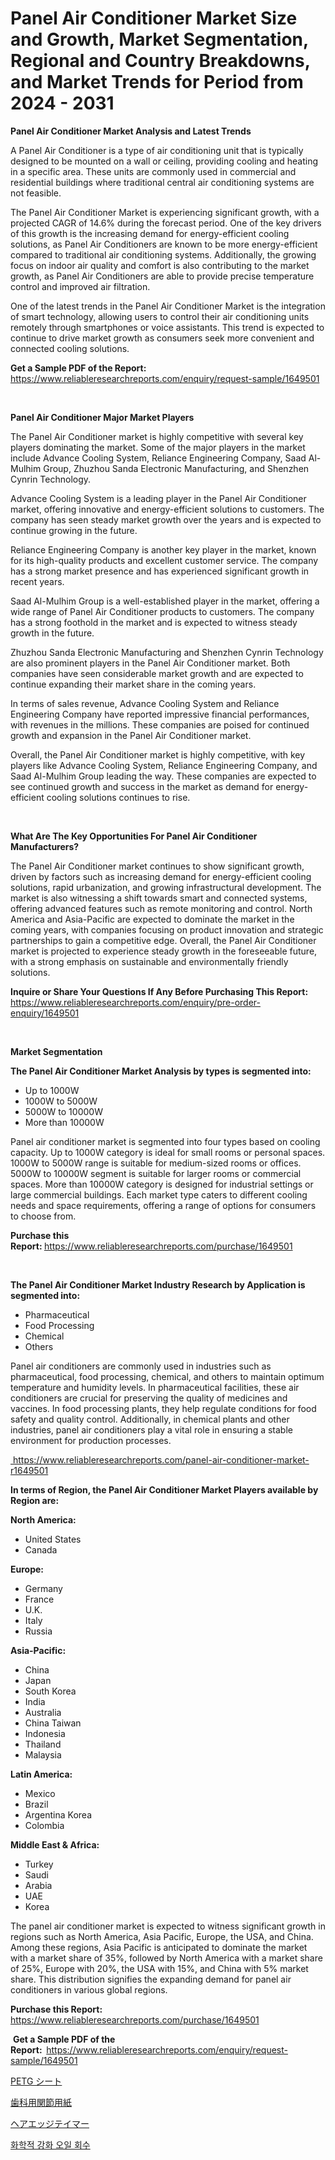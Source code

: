 <p><h1>Panel Air Conditioner Market Size and Growth, Market Segmentation, Regional and Country Breakdowns, and Market Trends for Period from 2024 -  2031</h1></p><p><strong>Panel Air Conditioner Market Analysis and Latest Trends</strong></p>
<p><p>A Panel Air Conditioner is a type of air conditioning unit that is typically designed to be mounted on a wall or ceiling, providing cooling and heating in a specific area. These units are commonly used in commercial and residential buildings where traditional central air conditioning systems are not feasible.</p><p>The Panel Air Conditioner Market is experiencing significant growth, with a projected CAGR of 14.6% during the forecast period. One of the key drivers of this growth is the increasing demand for energy-efficient cooling solutions, as Panel Air Conditioners are known to be more energy-efficient compared to traditional air conditioning systems. Additionally, the growing focus on indoor air quality and comfort is also contributing to the market growth, as Panel Air Conditioners are able to provide precise temperature control and improved air filtration.</p><p>One of the latest trends in the Panel Air Conditioner Market is the integration of smart technology, allowing users to control their air conditioning units remotely through smartphones or voice assistants. This trend is expected to continue to drive market growth as consumers seek more convenient and connected cooling solutions.</p></p>
<p><strong>Get a Sample PDF of the Report:&nbsp;</strong> <a href="https://www.reliableresearchreports.com/enquiry/request-sample/1649501">https://www.reliableresearchreports.com/enquiry/request-sample/1649501</a></p>
<p>&nbsp;</p>
<p><strong>Panel Air Conditioner Major Market Players</strong></p>
<p><p>The Panel Air Conditioner market is highly competitive with several key players dominating the market. Some of the major players in the market include Advance Cooling System, Reliance Engineering Company, Saad Al-Mulhim Group, Zhuzhou Sanda Electronic Manufacturing, and Shenzhen Cynrin Technology.</p><p>Advance Cooling System is a leading player in the Panel Air Conditioner market, offering innovative and energy-efficient solutions to customers. The company has seen steady market growth over the years and is expected to continue growing in the future.</p><p>Reliance Engineering Company is another key player in the market, known for its high-quality products and excellent customer service. The company has a strong market presence and has experienced significant growth in recent years.</p><p>Saad Al-Mulhim Group is a well-established player in the market, offering a wide range of Panel Air Conditioner products to customers. The company has a strong foothold in the market and is expected to witness steady growth in the future.</p><p>Zhuzhou Sanda Electronic Manufacturing and Shenzhen Cynrin Technology are also prominent players in the Panel Air Conditioner market. Both companies have seen considerable market growth and are expected to continue expanding their market share in the coming years.</p><p>In terms of sales revenue, Advance Cooling System and Reliance Engineering Company have reported impressive financial performances, with revenues in the millions. These companies are poised for continued growth and expansion in the Panel Air Conditioner market.</p><p>Overall, the Panel Air Conditioner market is highly competitive, with key players like Advance Cooling System, Reliance Engineering Company, and Saad Al-Mulhim Group leading the way. These companies are expected to see continued growth and success in the market as demand for energy-efficient cooling solutions continues to rise.</p></p>
<p>&nbsp;</p>
<p><strong>What Are The Key Opportunities For Panel Air Conditioner Manufacturers?</strong></p>
<p><p>The Panel Air Conditioner market continues to show significant growth, driven by factors such as increasing demand for energy-efficient cooling solutions, rapid urbanization, and growing infrastructural development. The market is also witnessing a shift towards smart and connected systems, offering advanced features such as remote monitoring and control. North America and Asia-Pacific are expected to dominate the market in the coming years, with companies focusing on product innovation and strategic partnerships to gain a competitive edge. Overall, the Panel Air Conditioner market is projected to experience steady growth in the foreseeable future, with a strong emphasis on sustainable and environmentally friendly solutions.</p></p>
<p><strong>Inquire or Share Your Questions If Any Before Purchasing This Report:</strong> <a href="https://www.reliableresearchreports.com/enquiry/pre-order-enquiry/1649501">https://www.reliableresearchreports.com/enquiry/pre-order-enquiry/1649501</a></p>
<p>&nbsp;</p>
<p><strong>Market Segmentation</strong></p>
<p><strong>The Panel Air Conditioner Market Analysis by types is segmented into:</strong></p>
<p><ul><li>Up to 1000W</li><li>1000W to 5000W</li><li>5000W to 10000W</li><li>More than 10000W</li></ul></p>
<p><p>Panel air conditioner market is segmented into four types based on cooling capacity. Up to 1000W category is ideal for small rooms or personal spaces. 1000W to 5000W range is suitable for medium-sized rooms or offices. 5000W to 10000W segment is suitable for larger rooms or commercial spaces. More than 10000W category is designed for industrial settings or large commercial buildings. Each market type caters to different cooling needs and space requirements, offering a range of options for consumers to choose from.</p></p>
<p><strong>Purchase this Report:&nbsp;</strong><a href="https://www.reliableresearchreports.com/purchase/1649501">https://www.reliableresearchreports.com/purchase/1649501</a></p>
<p>&nbsp;</p>
<p><strong>The Panel Air Conditioner Market Industry Research by Application is segmented into:</strong></p>
<p><ul><li>Pharmaceutical</li><li>Food Processing</li><li>Chemical</li><li>Others</li></ul></p>
<p><p>Panel air conditioners are commonly used in industries such as pharmaceutical, food processing, chemical, and others to maintain optimum temperature and humidity levels. In pharmaceutical facilities, these air conditioners are crucial for preserving the quality of medicines and vaccines. In food processing plants, they help regulate conditions for food safety and quality control. Additionally, in chemical plants and other industries, panel air conditioners play a vital role in ensuring a stable environment for production processes.</p></p>
<p><a href="https://www.reliableresearchreports.com/panel-air-conditioner-market-r1649501">&nbsp;https://www.reliableresearchreports.com/panel-air-conditioner-market-r1649501</a></p>
<p><strong>In terms of Region, the Panel Air Conditioner Market Players available by Region are:</strong></p>
<p>
    <p> <strong> North America: </strong>
        <ul>
            <li>United States</li>
            <li>Canada</li>
        </ul>
        </p> 
    <p> <strong> Europe: </strong>
        <ul>
            <li>Germany</li>
            <li>France</li>
            <li>U.K.</li>
            <li>Italy</li>
            <li>Russia</li>
        </ul>
        </p> 
    <p> <strong> Asia-Pacific: </strong>
        <ul>
            <li>China</li>
            <li>Japan</li>
            <li>South Korea</li>
            <li>India</li>
            <li>Australia</li>
            <li>China Taiwan</li>
            <li>Indonesia</li>
            <li>Thailand</li>
            <li>Malaysia</li>
        </ul>
        </p> 
    <p> <strong> Latin America: </strong>
        <ul>
            <li>Mexico</li>
            <li>Brazil</li>
            <li>Argentina Korea</li>
            <li>Colombia</li>
        </ul>
        </p> 
    <p> <strong> Middle East & Africa: </strong>
        <ul>
            <li>Turkey</li>
            <li>Saudi</li>
            <li>Arabia</li>
            <li>UAE</li>
            <li>Korea</li>
        </ul>
    </p>
    </p>
<p><p>The panel air conditioner market is expected to witness significant growth in regions such as North America, Asia Pacific, Europe, the USA, and China. Among these regions, Asia Pacific is anticipated to dominate the market with a market share of 35%, followed by North America with a market share of 25%, Europe with 20%, the USA with 15%, and China with 5% market share. This distribution signifies the expanding demand for panel air conditioners in various global regions.</p></p>
<p><strong>Purchase this Report: </strong><a href="https://www.reliableresearchreports.com/purchase/1649501">https://www.reliableresearchreports.com/purchase/1649501</a></p>
<p>&nbsp;<strong>Get a Sample PDF of the Report:&nbsp;&nbsp;</strong><a href="https://www.reliableresearchreports.com/enquiry/request-sample/1649501">https://www.reliableresearchreports.com/enquiry/request-sample/1649501</a></p>
<p><strong></strong></p>
<p><p><a href="https://medium.com/@annchovey2023/petg-%E3%82%B7%E3%83%BC%E3%83%88-%E3%83%9E%E3%83%BC%E3%82%B1%E3%83%83%E3%83%88-%E6%88%90%E5%8A%9F%E3%81%99%E3%82%8B-%E3%83%93%E3%82%B8%E3%83%8D%E3%82%B9%E6%88%A6%E7%95%A5%E3%81%AE%E9%8D%B5-2031%E5%B9%B4%E3%81%BE%E3%81%A7%E3%81%AE%E4%BA%88%E6%B8%AC-fd0db9ec22bf">PETG シート</a></p><p><a href="https://github.com/dandier2003/Market-Research-Report-List-1/blob/main/569885330194.md">歯科用関節用紙</a></p><p><a href="https://github.com/lily-u-genius/Market-Research-Report-List-1/blob/main/487703230195.md">ヘアエッジテイマー</a></p><p><a href="https://medium.com/@lottierunte44/%ED%99%94%ED%95%99-%EA%B0%9C%EC%84%A0-%EC%9C%A0%EB%A5%98-%ED%9A%8C%EC%88%98-%EC%8B%9C%EC%9E%A5-%EA%B7%9C%EB%AA%A8%EB%8A%94-%EA%B8%80%EB%A1%9C%EB%B2%8C-%EC%82%B0%EC%97%85%EC%97%90%EC%84%9C-%EA%B0%80%EC%9E%A5-%EC%A2%8B%EC%9D%80-%EB%A7%88%EC%BC%80%ED%8C%85-%EC%B1%84%EB%84%90%EC%9D%84-%EB%B3%B4%EC%97%AC%EC%A4%8D%EB%8B%88%EB%8B%A4-cadbef585d39">화학적 강화 오일 회수</a></p></p>